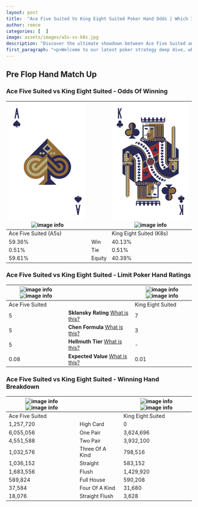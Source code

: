 ```yaml
---
layout: post
title:  "Ace Five Suited Vs King Eight Suited Poker Hand Odds | Which Is The Better Hand In Poker? A Complete Guide"
author: reece
categories: [  ]
image: assets/images/a5s-vs-k8s.jpg
description: "Discover the ultimate showdown between Ace Five Suited and King Eight Suited in poker! Uncover the odds, strategies, and scenarios where one hand triumphs over the other. Get ready to up your poker game with this thrilling analysis."
first_paragraph: "<p>Welcome to our latest poker strategy deep dive, where we're pitting two distinct hands against each other in a high-stakes showdown: Ace Five Suited vs King Eight Suited.</p><p>In the dynamic world of poker, every decision counts, and knowing which hand holds the upper hand is key to your success at the table.</p><p>In this article, we'll dissect these two hands, explore the scenarios where one dominates the other, and equip you with the knowledge to make strategic choices that can tip the odds in your favor.</p><p>Get ready to unravel the intriguing dynamics of these poker hands and elevate your game to new heights.</p>"
---
```




[comment]: # (sp0)

## Pre Flop Hand Match Up

<div class="table hand-ratings" markdown="1"> 



### Ace Five Suited vs King Eight Suited - Odds Of Winning


    
| ![image info](assets/images/hand1/a.png) ![image info](assets/images/hand1/5s.png) |  | ![image info](assets/images/hand2/k.png) ![image info](assets/images/hand2/8s.png) |
| -------- | -------- | -------- |
| Ace Five Suited (A5s) |  | King Eight Suited (K8s) |
| 59.36% | Win | 40.13% |
| 0.51% | Tie | 0.51% |
| 59.61% | Equity | 40.39% |




[comment]: # (sp1)



### Ace Five Suited vs King Eight Suited - Limit Poker Hand Ratings


    
| ![image info](https://www.riverpairs.com/assets/images/hand1/a.png) ![image info](https://www.riverpairs.com/assets/images/hand1/5s.png) |  | ![image info](https://www.riverpairs.com/assets/images/hand2/k.png) ![image info](https://www.riverpairs.com/assets/images/hand2/8s.png) |
| -------- | -------- | -------- |
| Ace Five Suited |  | King Eight Suited |
| 5 | **Sklansky Rating** [What is this?](/sklansky-rating-explained) | 7 |
| 5 | **Chen Formula** [What is this?](/chen-formula-explained) | 3 |
| 5 | **Hellmuth Tier** [What is this?](/Hellmuth-tier-explained) | - |
| 0.08 | **Expected Value** [What is this?](/expected-value-explained) | 0.01 |




[comment]: # (sp2)



### Ace Five Suited vs King Eight Suited - Winning Hand Breakdown


    
| ![image info](https://www.riverpairs.com/assets/images/hand1/a.png) ![image info](https://www.riverpairs.com/assets/images/hand1/5s.png) |  | ![image info](https://www.riverpairs.com/assets/images/hand2/k.png) ![image info](https://www.riverpairs.com/assets/images/hand2/8s.png) |
| -------- | -------- | -------- |
| Ace Five Suited |  | King Eight Suited |
| 1,257,720 | High Card | 0 |
| 6,055,056 | One Pair | 3,624,696 |
| 4,551,588 | Two Pair | 3,932,100 |
| 1,032,576 | Three Of A Kind | 798,516 |
| 1,036,152 | Straight | 583,152 |
| 1,683,556 | Flush | 1,429,920 |
| 589,824 | Full House | 590,208 |
| 37,584 | Four Of A Kind | 31,680 |
| 18,076 | Straight Flush | 3,628 |




[comment]: # (sp3)



</div>

[comment]: # (sp4)



[comment]: # (sp5)

